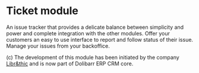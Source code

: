 Ticket module
=============


An issue tracker that provides a delicate balance between simplicity and power and complete integration with the other modules.
Offer your customers an easy to use interface to report and follow status of their issue. Manage your issues from
your backoffice.
 

(c) The development of this module has been initiated by the company <a href="https://librethic.io">Libr&thic</a> and is now part of Dolibarr ERP CRM core.
